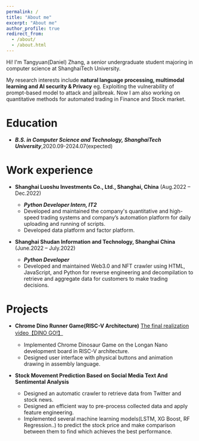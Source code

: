 ```yaml
---
permalink: /
title: "About me"
excerpt: "About me"
author_profile: true
redirect_from: 
  - /about/
  - /about.html
---
```


Hi! I'm Tangyuan(Daniel) Zhang, a senior undergraduate student majoring in computer science at ShanghaiTech University.

My research interests include **natural language processing, multimodal learning and AI security & Privacy** eg. Exploiting the vulnerability of prompt-based model to attack and jailbreak.
Now I am also working on quantitative methods for automated trading in Finance and Stock market.




Education
======
* ***B.S. in Computer Science and Technology, ShanghaiTech University***,2020.09-2024.07(expected)

Work experience
======
* **Shanghai Luoshu Investments Co., Ltd., Shanghai, China**  (Aug.2022 – Dec.2022)
  * ***Python Developer Intern, IT2***
  * Developed and maintained the company's quantitative and high-speed trading systems and company’s automation platform for daily uploading and running of scripts.
  * Developed data platform and factor platform.

* **Shanghai Shudan Information and Technology, Shanghai China** (June.2022 – July.2022)
  * ***Python Developer***
  * Developed and maintained Web3.0 and NFT crawler using HTML, JavaScript, and Python for reverse engineering and decompilation to retrieve and aggregate data for customers to make trading decisions.
  
Projects
======
* **Chrome Dino Runner Game(RISC-V Architecture)** [The final realization video【DINO GO!】](https://www.bilibili.com/video/BV1bF411G7NM/?share_source=copy_web&vd_source=31e71e00bd243ce11ed2d58c1be93a41)
  * Implemented Chrome Dinosaur Game on the Longan Nano development board in RISC-V architecture.
  * Designed user interface with physical buttons and animation drawing in assembly language.
  
* **Stock Movement Prediction Based on Social Media Text And Sentimental Analysis**
  * Designed an automatic crawler to retrieve data from Twitter and stock news.
  * Designed an efficient way to pre-process collected data and apply feature engineering.
  * Implemented several machine learning models(LSTM, XG Boost, RF Regression..) to predict the stock price and make comparison between them to find which achieves the best performance. 

